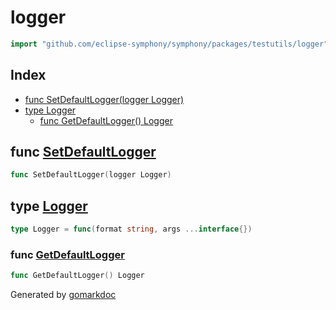 <!-- Code generated by gomarkdoc. DO NOT EDIT -->

# logger

```go
import "github.com/eclipse-symphony/symphony/packages/testutils/logger"
```

## Index

- [func SetDefaultLogger\(logger Logger\)](<#SetDefaultLogger>)
- [type Logger](<#Logger>)
  - [func GetDefaultLogger\(\) Logger](<#GetDefaultLogger>)


<a name="SetDefaultLogger"></a>
## func [SetDefaultLogger](<https://github.com/eclipse-symphony/symphony/blob/main/packages/testutils/logger/logger.go#L13>)

```go
func SetDefaultLogger(logger Logger)
```



<a name="Logger"></a>
## type [Logger](<https://github.com/eclipse-symphony/symphony/blob/main/packages/testutils/logger/logger.go#L6>)



```go
type Logger = func(format string, args ...interface{})
```

<a name="GetDefaultLogger"></a>
### func [GetDefaultLogger](<https://github.com/eclipse-symphony/symphony/blob/main/packages/testutils/logger/logger.go#L17>)

```go
func GetDefaultLogger() Logger
```



Generated by [gomarkdoc](<https://github.com/princjef/gomarkdoc>)
